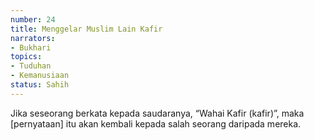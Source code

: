 ```yaml
---
number: 24
title: Menggelar Muslim Lain Kafir
narrators:
- Bukhari
topics:
- Tuduhan
- Kemanusiaan
status: Sahih
---
```


Jika seseorang berkata kepada saudaranya, “Wahai Kafir (kafir)”, maka [pernyataan] itu akan kembali kepada salah seorang daripada mereka.
